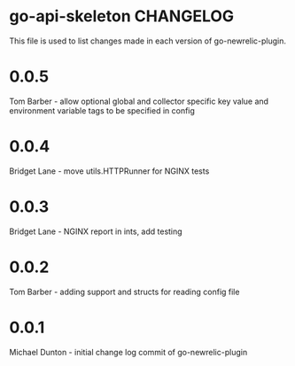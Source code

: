 go-api-skeleton CHANGELOG
==============================

This file is used to list changes made in each version of go-newrelic-plugin.

# 0.0.5

Tom Barber - allow optional global and collector specific key value and environment variable tags to be specified in config

# 0.0.4

Bridget Lane - move utils.HTTPRunner for NGINX tests

# 0.0.3

Bridget Lane - NGINX report in ints, add testing

# 0.0.2

Tom Barber - adding support and structs for reading config file

# 0.0.1

Michael Dunton - initial change log commit of go-newrelic-plugin
